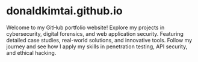 # donaldkimtai.github.io
Welcome to my GitHub portfolio website! Explore my projects in cybersecurity, digital forensics, and web application security. Featuring detailed case studies, real-world solutions, and innovative tools. Follow my journey and see how I apply my skills in penetration testing, API security, and ethical hacking.
